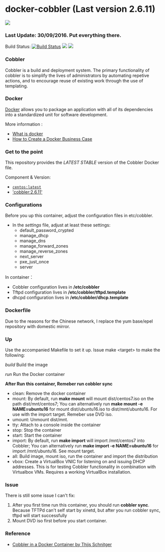 # docker-cobbler (Last version 2.6.11) 

[![](https://cobbler.github.io/images/logo-brand.png)](http://cobbler.github.io/ "cobbler")

### Last Update: 30/09/2016. Put everything there.

Build Status: 
[![Build Status](https://api.travis-ci.org/ethnchao/docker-cobbler.svg?branch=master)](https://travis-ci.org/ethnchao/docker-cobbler) [![](https://images.microbadger.com/badges/image/ethnchao/cobbler.svg)](https://microbadger.com/images/ethnchao/cobbler "Get your own image badge on microbadger.com") [![](https://images.microbadger.com/badges/version/ethnchao/cobbler.svg)](https://microbadger.com/images/ethnchao/cobbler "Get your own version badge on microbadger.com")

### Cobbler
Cobbler is a build and deployment system. The primary functionality of cobbler is to simplify the lives of administrators by automating repetive actions, and to encourage reuse of existing work through the use of templating.

### Docker

[Docker](https://www.docker.com/) allows you to package an application with all of its dependencies into a standardized unit for software development.

More information : 

* [What is docker](https://www.docker.com/what-docker)
* [How to Create a Docker Business Case](https://www.brianchristner.io/how-to-create-a-docker-business-case/)

### Get to the point

This repository provides the *LATEST STABLE* version of the Cobbler Docker file.

Component & Version:

* [`centos:latest`](https://hub.docker.com/_/centos/)
* ['cobbler:2.6.11'](http://cobbler.github.io/)

### Configurations

Before you up this container, adjust the configuration files in etc/cobbler.

* In the *settings* file, adjust at least these settings:
  * default_password_crypted
  * manage_dhcp
  * manage_dns
  * manage_forward_zones
  * manage_reverse_zones
  * next_server
  * pxe_just_once
  * server

In container：
* Cobbler configuration lives in **/etc/cobbler**
* Tftpd configuration lives in **/etc/cobbler/tftpd.template**
* dhcpd configuration lives in **/etc/cobbler/dhcp.template**

### Dockerfile

Due to the reasons for the Chinese network, I replace the yum base/epel repository with domestic mirror.

### Up

Use the accompanied Makefile to set it up. Issue make <target\> to make the following:

*build*	  Build the image

*run*    Run the Docker container

**After Run this container, Remeber run cobbler sync**

* clean:  Remove the docker container
* mount:  By default, run **make mount** will mount dist/centos7.iso on the path dist/mnt/centos7; You can alternatively run **make mount -e NAME=ubuntu16** for mount dist/ubuntu16.iso to dist/mnt/ubuntu16. For use with the import target. Remeber use DVD iso.
* umount: Unmount dist/mnt.
* tty:    Attach to a console inside the container
* stop:   Stop the container
* start:  Start the container
* import: By default, run **make import** will import /mnt/centos7 into Cobbler; You can alternatively run **make import -e NAME=ubuntu16** for import /mnt/ubuntu16. See mount target.
* all:    Build image, mount iso, run the container and import the distribution
* vbox:   Create a VirtualBox VNIC for listening on and issuing DHCP addresses. This is for testing Cobbler functionality in combination with Virtualbox VMs. Requires a working VirtualBox installation.

### Issue

There is still some issue I can't fix:
1. After you first time run this container, you should run **cobbler sync**. Because TFTPd can't self start by xinetd, but after you run cobbler sync, tftpd will start successfully
2. Mount DVD iso first before you start container.

### Reference
* [Cobbler in a Docker Container by Thijs Schnitger](http://container-solutions.com/cobbler-in-a-docker-container/)